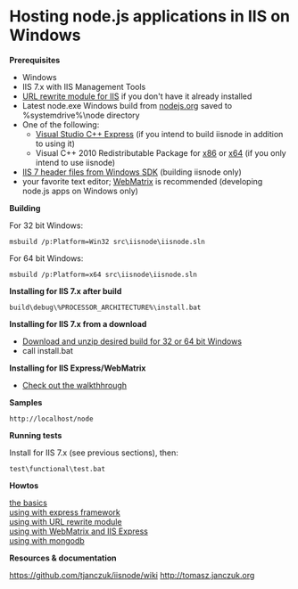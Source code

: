 Hosting node.js applications in IIS on Windows
===

**Prerequisites**

- Windows
- IIS 7.x with IIS Management Tools
- [URL rewrite module for IIS](http://www.iis.net/download/URLRewrite) if you don't have it already installed
- Latest node.exe Windows build from [nodejs.org](http://nodejs.org/#download) saved to %systemdrive%\node directory
- One of the following:
  - [Visual Studio C++ Express](http://www.microsoft.com/visualstudio/en-us/products/2010-editions/visual-cpp-express) (if you intend to build iisnode in addition to using it)
  - Visual C++ 2010 Redistributable Package for [x86](http://www.microsoft.com/download/en/details.aspx?id=5555) or [x64](http://www.microsoft.com/download/en/details.aspx?id=14632) (if you only intend to use iisnode)
- [IIS 7 header files from Windows SDK](http://msdn.microsoft.com/en-us/windows/bb980924) (building iisnode only)
- your favorite text editor; [WebMatrix](http://www.microsoft.com/web/webmatrix/) is recommended (developing node.js apps on Windows only)

**Building**

For 32 bit Windows:

    msbuild /p:Platform=Win32 src\iisnode\iisnode.sln

For 64 bit Windows:

    msbuild /p:Platform=x64 src\iisnode\iisnode.sln

**Installing for IIS 7.x after build**

    build\debug\%PROCESSOR_ARCHITECTURE%\install.bat

**Installing for IIS 7.x from a download**

- [Download and unzip desired build for 32 or 64 bit Windows](https://github.com/tjanczuk/iisnode/archives/master)
- call install.bat

**Installing for IIS Express/WebMatrix**

- [Check out the walkthhrough](http://tomasz.janczuk.org/2011/08/developing-nodejs-applications-in.html)

**Samples**

    http://localhost/node
    
**Running tests**

Install for IIS 7.x (see previous sections), then:  

    test\functional\test.bat

**Howtos**

[the basics](http://tomasz.janczuk.org/2011/08/hosting-nodejs-applications-in-iis-on.html)  
[using with express framework](http://tomasz.janczuk.org/2011/08/hosting-express-nodejs-applications-in.html)  
[using with URL rewrite module](http://tomasz.janczuk.org/2011/08/using-url-rewriting-with-nodejs.html)  
[using with WebMatrix and IIS Express](http://tomasz.janczuk.org/2011/08/developing-nodejs-applications-in.html)  
[using with mongodb](http://www.amazedsaint.com/2011/09/creating-10-minute-todo-listing-app-on.html)  

**Resources & documentation**

https://github.com/tjanczuk/iisnode/wiki
http://tomasz.janczuk.org